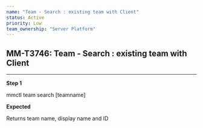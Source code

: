 ```yaml
---
name: "Team - Search : existing team with Client"
status: Active
priority: Low
team_ownership: "Server Platform"
---
```


## MM-T3746: Team - Search : existing team with Client

---

**Step 1**

mmctl team search \[teamname]

**Expected**

Returns team name, display name and ID
